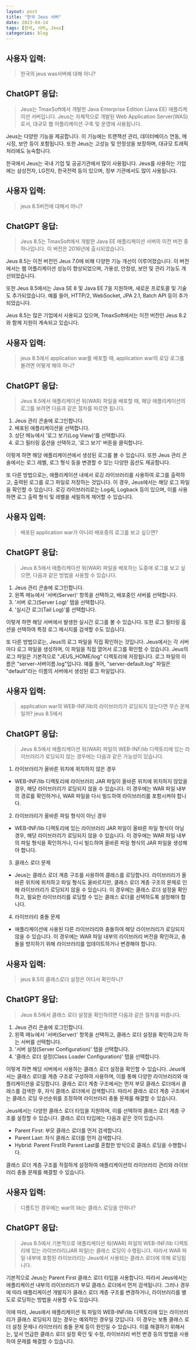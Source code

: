 ```yaml
---
layout: post
title: "한국 Jeus 서버"
date: 2023-04-14
tags: [한국, 서버, Jeus]
categories: blog
---
```


## 사용자 입력:
> 한국의 jeus was서버에 대해 아니?

## ChatGPT 응답:
> Jeus는 TmaxSoft에서 개발한 Java Enterprise Edition (Java EE) 애플리케이션 서버입니다. Jeus는 자체적으로 개발된 Web Application Server(WAS)로서, 대규모 웹 어플리케이션 구축 및 운영에 사용됩니다. 

Jeus는 다양한 기능을 제공합니다. 이 기능에는 트랜잭션 관리, 데이터베이스 연동, 메시징, 보안 등이 포함됩니다. 또한 Jeus는 고성능 및 안정성을 보장하며, 대규모 트래픽 처리에도 능숙합니다.

한국에서 Jeus는 국내 기업 및 공공기관에서 많이 사용됩니다. Jeus를 사용하는 기업에는 삼성전자, LG전자, 한국전력 등이 있으며, 정부 기관에서도 많이 사용됩니다.

## 사용자 입력:
> jeus 8.5버전에 대해서 아니?

## ChatGPT 응답:
> Jeus 8.5는 TmaxSoft에서 개발한 Java EE 애플리케이션 서버의 이전 버전 중 하나입니다. 이 버전은 2016년에 출시되었습니다.

Jeus 8.5는 이전 버전인 Jeus 7.0에 비해 다양한 기능 개선이 이루어졌습니다. 이 버전에서는 웹 어플리케이션 성능이 향상되었으며, 가용성, 안정성, 보안 및 관리 기능도 개선되었습니다.

또한 Jeus 8.5에서는 Java SE 8 및 Java EE 7을 지원하며, 새로운 프로토콜 및 기술도 추가되었습니다. 예를 들어, HTTP/2, WebSocket, JPA 2.1, Batch API 등이 추가되었습니다.

Jeus 8.5는 많은 기업에서 사용되고 있으며, TmaxSoft에서는 이전 버전인 Jeus 8.2와 함께 지원이 계속되고 있습니다.

## 사용자 입력:
> jeus 8.5에서 application war를 배포할 때, application war의 로딩 로그를 볼려면 어떻게 해야 하니?

## ChatGPT 응답:
> Jeus 8.5에서 애플리케이션 워(WAR) 파일을 배포할 때, 해당 애플리케이션의 로그를 보려면 다음과 같은 절차를 따르면 됩니다.

1. Jeus 관리 콘솔에 로그인합니다.
2. 배포된 애플리케이션을 선택합니다.
3. 상단 메뉴에서 '로그 보기(Log View)'를 선택합니다.
4. 로그 필터링 옵션을 선택하고, '로그 보기' 버튼을 클릭합니다.

이렇게 하면 해당 애플리케이션에서 생성된 로그를 볼 수 있습니다. 또한 Jeus 관리 콘솔에서는 로그 레벨, 로그 형식 등을 변경할 수 있는 다양한 옵션도 제공합니다. 

또 다른 방법으로는, 애플리케이션 내에서 로깅 라이브러리를 사용하여 로그를 출력하고, 출력된 로그를 로그 파일로 저장하는 것입니다. 이 경우, Jeus에서는 해당 로그 파일을 확인할 수 있습니다. 로깅 라이브러리로는 Log4j, Logback 등이 있으며, 이를 사용하면 로그 출력 형식 및 레벨을 세밀하게 제어할 수 있습니다.

## 사용자 입력:
> 배포된 application war가 아니라 배포중의 로그를 보고 싶으면?

## ChatGPT 응답:
> Jeus 8.5에서 애플리케이션 워(WAR) 파일을 배포하는 도중에 로그를 보고 싶으면, 다음과 같은 방법을 사용할 수 있습니다.

1. Jeus 관리 콘솔에 로그인합니다.
2. 왼쪽 메뉴에서 '서버(Server)' 항목을 선택하고, 배포중인 서버를 선택합니다.
3. '서버 로그(Server Log)' 탭을 선택합니다.
4. '실시간 로그(Tail Log)'를 선택합니다.

이렇게 하면 해당 서버에서 발생한 실시간 로그를 볼 수 있습니다. 또한 로그 필터링 옵션을 선택하여 특정 로그 메시지를 검색할 수도 있습니다.

또 다른 방법으로는, Jeus의 로그 파일을 직접 확인하는 것입니다. Jeus에서는 각 서버마다 로그 파일을 생성하며, 이 파일을 직접 열어서 로그를 확인할 수 있습니다. Jeus의 로그 파일은 기본적으로 "JEUS_HOME/log" 디렉토리에 저장됩니다. 로그 파일의 이름은 "server-서버이름.log"입니다. 예를 들어, "server-default.log" 파일은 "default"라는 이름의 서버에서 생성된 로그 파일입니다.

## 사용자 입력:
> application war의 WEB-INF/lib의 라이브러리가 로딩되지 않는다면 무슨 문제일까? jeus 8.5에서

## ChatGPT 응답:
> Jeus 8.5에서 애플리케이션 워(WAR) 파일의 WEB-INF/lib 디렉토리에 있는 라이브러리가 로딩되지 않는 경우에는 다음과 같은 가능성이 있습니다.

1. 라이브러리가 올바른 위치에 위치하지 않은 경우
  - WEB-INF/lib 디렉토리에 라이브러리 JAR 파일이 올바른 위치에 위치하지 않았을 경우, 해당 라이브러리가 로딩되지 않을 수 있습니다. 이 경우에는 WAR 파일 내부의 경로를 확인하거나, WAR 파일을 다시 빌드하여 라이브러리를 포함시켜야 합니다.

2. 라이브러리가 올바른 파일 형식이 아닌 경우
  - WEB-INF/lib 디렉토리에 있는 라이브러리 JAR 파일이 올바른 파일 형식이 아닐 경우, 해당 라이브러리가 로딩되지 않을 수 있습니다. 이 경우에는 WAR 파일 내부의 파일 형식을 확인하거나, 다시 빌드하여 올바른 파일 형식의 JAR 파일을 생성해야 합니다.

3. 클래스 로더 문제
  - Jeus는 클래스 로더 계층 구조를 사용하여 클래스를 로딩합니다. 라이브러리가 올바른 위치에 위치하고 파일 형식도 올바르지만, 클래스 로더 계층 구조의 문제로 인해 라이브러리가 로딩되지 않을 수 있습니다. 이 경우에는 클래스 로더 설정을 확인하고, 필요한 라이브러리를 로딩할 수 있는 클래스 로더를 선택하도록 설정해야 합니다.

4. 라이브러리 충돌 문제
  - 애플리케이션에 사용된 다른 라이브러리와 충돌하여 해당 라이브러리가 로딩되지 않을 수 있습니다. 이 경우에는 WAR 파일 내부의 라이브러리 버전을 확인하고, 충돌을 방지하기 위해 라이브러리를 업데이트하거나 변경해야 합니다.

## 사용자 입력:
> jeus 8.5의 클래스로더 설정은 어디서 확인하니?

## ChatGPT 응답:
> Jeus 8.5에서 클래스 로더 설정을 확인하려면 다음과 같은 절차를 따릅니다.

1. Jeus 관리 콘솔에 로그인합니다.
2. 왼쪽 메뉴에서 '서버(Server)' 항목을 선택하고, 클래스 로더 설정을 확인하고자 하는 서버를 선택합니다.
3. '서버 설정(Server Configuration)' 탭을 선택합니다.
4. '클래스 로더 설정(Class Loader Configuration)' 탭을 선택합니다.

이렇게 하면 해당 서버에서 사용하는 클래스 로더 설정을 확인할 수 있습니다. Jeus에서는 클래스 로더를 계층 구조로 구성하여 사용하며, 이를 통해 다양한 라이브러리와 애플리케이션을 로딩합니다. 클래스 로더 계층 구조에서는 먼저 부모 클래스 로더에서 클래스를 검색한 후, 자식 클래스 로더에서 검색합니다. 따라서 클래스 로더 계층 구조에서는 클래스 로딩 우선순위를 조정하여 라이브러리 충돌 문제를 해결할 수 있습니다.

Jeus에서는 다양한 클래스 로더 타입을 지원하며, 이를 선택하여 클래스 로더 계층 구조를 설정할 수 있습니다. 클래스 로더 타입에는 다음과 같은 것이 있습니다.

- Parent First: 부모 클래스 로더를 먼저 검색합니다.
- Parent Last: 자식 클래스 로더를 먼저 검색합니다.
- Hybrid: Parent First와 Parent Last를 혼합한 방식으로 클래스 로딩을 수행합니다.

클래스 로더 계층 구조를 적절하게 설정하여 애플리케이션의 라이브러리 관리와 라이브러리 충돌 문제를 해결할 수 있습니다.

## 사용자 입력:
> 디폴트인 경우에는 war의 lib는 클래스 로딩을 안하나?

## ChatGPT 응답:
> Jeus 8.5에서 기본적으로 애플리케이션 워(WAR) 파일의 WEB-INF/lib 디렉토리에 있는 라이브러리(JAR 파일)는 클래스 로딩이 수행됩니다. 따라서 WAR 파일 내부에 포함된 라이브러리는 Jeus에서 사용되는 클래스 로더에 의해 로딩됩니다.

기본적으로 Jeus는 Parent First 클래스 로더 타입을 사용합니다. 따라서 Jeus에서는 애플리케이션 내부의 라이브러리가 부모 클래스 로더에서 먼저 검색됩니다. 그러나 경우에 따라 애플리케이션 개발자가 클래스 로더 계층 구조를 변경하거나, 라이브러리를 별도로 로딩하는 방법을 사용할 수도 있습니다.

이에 따라, Jeus에서 애플리케이션 워 파일의 WEB-INF/lib 디렉토리에 있는 라이브러리가 클래스 로딩되지 않는 경우는 예외적인 경우일 것입니다. 이 경우는 보통 클래스 로더 설정 문제나 라이브러리 충돌 문제 등이 원인일 수 있습니다. 이를 해결하기 위해서는, 앞서 언급한 클래스 로더 설정 확인 및 수정, 라이브러리 버전 변경 등의 방법을 사용하여 문제를 해결할 수 있습니다.

